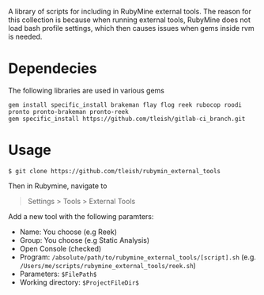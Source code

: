 A library of scripts for including in RubyMine external tools.  The reason for this collection is because when running external tools, RubyMine does not load bash profile settings, which then causes issues when gems inside rvm is needed.

# Dependecies

The following libraries are used in various gems

```
gem install specific_install brakeman flay flog reek rubocop roodi pronto pronto-brakeman pronto-reek
gem specific_install https://github.com/tleish/gitlab-ci_branch.git
```

# Usage

```
$ git clone https://github.com/tleish/rubymin_external_tools
```

Then in Rubymine, navigate to
> Settings > Tools > External Tools

Add a new tool with the following paramters:
* Name: You choose (e.g Reek)
* Group: You choose (e.g Static Analysis)
* Open Console (checked)
* Program: `/absolute/path/to/rubymine_external_tools/[script].sh` (e.g. `/Users/me/scripts/rubymine_external_tools/reek.sh`)
* Parameters: `$FilePath$`
* Working directory: `$ProjectFileDir$`
